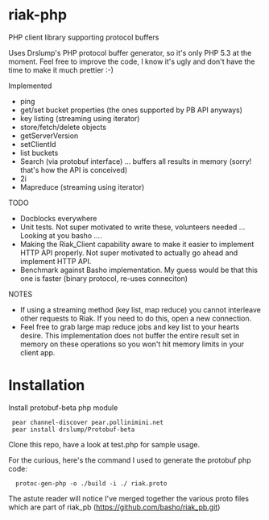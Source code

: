riak-php
========

PHP client library supporting protocol buffers

Uses Drslump's PHP protocol buffer generator, so it's only PHP 5.3 at the moment. Feel free to improve the code, 
I know it's ugly and don't have the time to make it much prettier :-)

Implemented
 - ping
 - get/set bucket properties (the ones supported by PB API anyways)
 - key listing (streaming using iterator)
 - store/fetch/delete objects
 - getServerVersion
 - setClientId
 - list buckets
 - Search (via protobuf interface) ... buffers all results in memory (sorry! that's how the API is conceived)
 - 2i
 - Mapreduce (streaming using iterator)

TODO
 - Docblocks everywhere
 - Unit tests. Not super motivated to write these, volunteers needed ... Looking at you basho ....
 - Making the Riak_Client capability aware to make it easier to implement HTTP API properly. Not super motivated to actually go ahead and implement HTTP API.
 - Benchmark against Basho implementation. My guess would be that this one is faster (binary protocol, re-uses conneciton)

NOTES
 - If using a streaming method (key list, map reduce) you cannot interleave other requests to Riak. If you need to do this, open a new connection.
 - Feel free to grab large map reduce jobs and key list to your hearts desire. This implementation does not buffer the entire result set in memory on these operations so you won't hit memory limits in your client app.

Installation
============

Install protobuf-beta php module

     pear channel-discover pear.pollinimini.net
     pear install drslump/Protobuf-beta

Clone this repo, have a look at test.php for sample usage.

For the curious, here's the command I used to generate the protobuf php code:

      protoc-gen-php -o ./build -i ./ riak.proto

The astute reader will notice I've merged together the various proto files which are part of riak_pb (https://github.com/basho/riak_pb.git)
